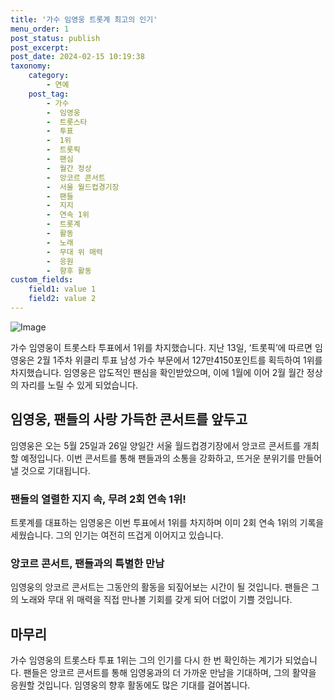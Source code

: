 ```yaml
---
title: '가수 임영웅 트롯계 최고의 인기'
menu_order: 1
post_status: publish
post_excerpt: 
post_date: 2024-02-15 10:19:38
taxonomy:
    category:
        - 연예
    post_tag:
        - 가수
        -  임영웅
        -  트롯스타
        -  투표
        -  1위
        -  트롯픽
        -  팬심
        -  월간 정상
        -  앙코르 콘서트
        -  서울 월드컵경기장
        -  팬들
        -  지지
        -  연속 1위
        -  트롯계
        -  활동
        -  노래
        -  무대 위 매력
        -  응원
        -  향후 활동
custom_fields:
    field1: value 1
    field2: value 2
---
```


![Image](https://ssl.pstatic.net/mimgnews/image/382/2024/02/13/0001106157_001_20240213094401411.jpg?type=w540)

가수 임영웅이 트롯스타 투표에서 1위를 차지했습니다. 지난 13일, ‘트롯픽’에 따르면 임영웅은 2월 1주차 위클리 투표 남성 가수 부문에서 127만4150포인트를 획득하여 1위를 차지했습니다. 임영웅은 압도적인 팬심을 확인받았으며, 이에 1월에 이어 2월 월간 정상의 자리를 노릴 수 있게 되었습니다.
## 임영웅, 팬들의 사랑 가득한 콘서트를 앞두고
임영웅은 오는 5월 25일과 26일 양일간 서울 월드컵경기장에서 앙코르 콘서트를 개최할 예정입니다. 이번 콘서트를 통해 팬들과의 소통을 강화하고, 뜨거운 분위기를 만들어낼 것으로 기대됩니다.
### 팬들의 열렬한 지지 속, 무려 2회 연속 1위!
트롯계를 대표하는 임영웅은 이번 투표에서 1위를 차지하며 이미 2회 연속 1위의 기록을 세웠습니다. 그의 인기는 여전히 뜨겁게 이어지고 있습니다.
### 앙코르 콘서트, 팬들과의 특별한 만남
임영웅의 앙코르 콘서트는 그동안의 활동을 되짚어보는 시간이 될 것입니다. 팬들은 그의 노래와 무대 위 매력을 직접 만나볼 기회를 갖게 되어 더없이 기쁠 것입니다.
## 마무리
가수 임영웅의 트롯스타 투표 1위는 그의 인기를 다시 한 번 확인하는 계기가 되었습니다. 팬들은 앙코르 콘서트를 통해 임영웅과의 더 가까운 만남을 기대하며, 그의 활약을 응원할 것입니다. 임영웅의 향후 활동에도 많은 기대를 걸어봅니다.
